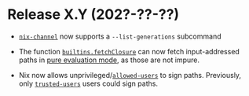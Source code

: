 # Release X.Y (202?-??-??)

- [`nix-channel`](../command-ref/nix-channel.md) now supports a `--list-generations` subcommand

* The function [`builtins.fetchClosure`](../language/builtins.md#builtins-fetchClosure) can now fetch input-addressed paths in [pure evaluation mode](../command-ref/conf-file.md#conf-pure-eval), as those are not impure.

- Nix now allows unprivileged/[`allowed-users`](../command-ref/conf-file.md#conf-allowed-users) to sign paths.
  Previously, only [`trusted-users`](../command-ref/conf-file.md#conf-trusted-users) users could sign paths.
